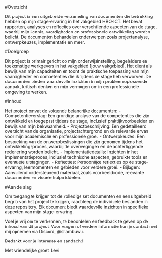 #Overzicht

Dit project is een uitgebreide verzameling van documenten die betrekking hebben op mijn stage-ervaring in het vakgebied HBO-ICT. Het bevat rapporten, analyses en reflecties over verschillende aspecten van de stage, waarbij mijn kennis, vaardigheden en professionele ontwikkeling worden belicht. De documenten behandelen onderwerpen zoals projectanalyse, ontwerpkeuzes, implementatie en meer.

#Doelgroep

Dit project is primair gericht op mijn onderwijsinstelling, begeleiders en toekomstige werkgevers in het vakgebied [jouw vakgebied]. Het dient als bewijs van mijn capaciteiten en toont de praktische toepassing van mijn vaardigheden en competenties die ik tijdens de stage heb verworven. De documenten bieden waardevolle inzichten in mijn probleemoplossende 
aanpak, kritisch denken en mijn vermogen om in een professionele omgeving te werken.

#Inhoud

Het project omvat de volgende belangrijke documenten:
    - Competentieverslag: Een grondige analyse van de competenties die zijn ontwikkeld en toegepast tijdens de stage, inclusief praktijkvoorbeelden en bewijs van mijn bekwaamheid.
    - Projectbeschrijving: Een gedetailleerd overzicht van de organisatie, projectachtergrond en de relevantie ervan voor mijn academische en professionele groei.
    - Ontwerpkeuzes: Een bespreking van de ontwerpbeslissingen die zijn genomen tijdens het ontwikkelingsproces, waarbij de overwegingen en de achterliggende redenering worden belicht.
    - Implementatiedetails: Inzichten in het implementatieproces, inclusief technische aspecten, gebruikte tools en eventuele uitdagingen.
    - Reflecties: Persoonlijke reflecties op de stage-ervaring, leermomenten en gebieden voor verdere groei.
    - Bijlagen: Aanvullend ondersteunend materiaal, zoals voorbeeldcode, relevante documenten en visuele hulpmiddelen.

#Aan de slag

Om toegang te krijgen tot de volledige set documenten en een uitgebreid begrip van het project te krijgen, raadpleeg de individuele bestanden in deze repository. Elk document biedt waardevolle inzichten in specifieke aspecten van mijn stage-ervaring.

Voel je vrij om te verkennen, te beoordelen en feedback te geven op de inhoud van dit project. Voor vragen of verdere informatie kun je contact met mij opnemen via Discord, @shambuwu.

Bedankt voor je interesse en aandacht!

Met vriendelijke groet,
Levi